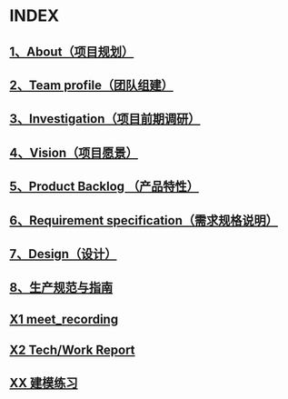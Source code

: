 # INDEX

## [1、About（项目规划）](https://github.com/Meal-Order-System/DashBoard/blob/master/teamwork/About.md)

## [2、Team profile（团队组建）](https://github.com/Meal-Order-System/DashBoard/blob/master/teamwork/Team_Profile.md)

## [3、Investigation（项目前期调研）](https://github.com/Meal-Order-System/DashBoard/blob/master/teamwork/Investigation.md)

## [4、Vision（项目愿景）](https://github.com/Meal-Order-System/DashBoard/blob/master/teamwork/Vision.md)

## [5、Product Backlog （产品特性）](https://github.com/Meal-Order-System/DashBoard/blob/master/teamwork/Product_Backlog.md)

## [6、Requirement specification（需求规格说明）](https://github.com/Meal-Order-System/DashBoard/blob/master/teamwork/Requirement_Specification.md)


## [7、Design（设计）](https://github.com/Meal-Order-System/DashBoard/blob/master/teamwork/Design.md)

## [8、生产规范与指南](https://github.com/Meal-Order-System/DashBoard/blob/master/teamwork/Code_Style_Specification.md)

## [X1 meet_recording](https://github.com/Meal-Order-System/DashBoard/blob/master/teamwork/X1_meeting_record.md)


## [X2 Tech/Work Report](https://github.com/Meal-Order-System/DashBoard/blob/master/teamwork/X2_Tech-Work_Report.md)

## [XX 建模练习](https://github.com/Meal-Order-System/DashBoard/blob/master/teamwork/XX_%E5%BB%BA%E6%A8%A1%E7%BB%83%E4%B9%A0.md)


